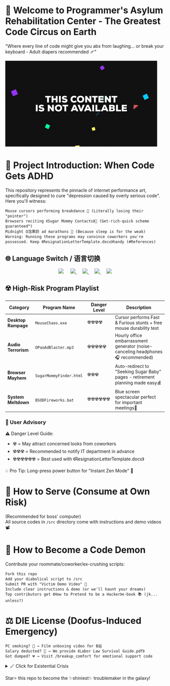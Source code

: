 # 🎪 Welcome to Programmer's Asylum Rehabilitation Center - The Greatest Code Circus on Earth  

"Where every line of code might give you abs from laughing... or break your keyboard - Adult diapers recommended 🩹"  

![This Caption is Useless](giphy.gif)

# 🤖 Project Introduction: When Code Gets ADHD  

This repository represents the pinnacle of internet performance art, specifically designed to cure "depression caused by overly serious code".  
Here you'll witness:

    Mouse cursors performing breakdance 💃 (Literally losing their "pointer")  
    Browsers reciting 《Sugar Mommy Contacts》📖 (Get-rich-quick scheme guaranteed™)  
    Midnight O泡果奶 ad marathons 🍼 (Because sleep is for the weak)  
    Warning: Running these programs may convince coworkers you're possessed. Keep 《ResignationLetterTemplate.docx》handy (#References)

## 🌐 Language Switch / 语言切换

<div align="center">

<!-- Chinese -->
<a href="./README.zh-CN.md" style="text-decoration: none;">
  <img src="https://img.shields.io/badge/简体中文-🇨🇳-red?style=for-the-badge&logo=openaccess&logoColor=white" height="40">
</a> 

<!-- English -->
<a href="./README.md">
  <img src="https://img.shields.io/badge/English-🇺🇸-blue?style=for-the-badge&logo=googletranslate" height="40">
</a> 

<!-- Japanese -->
<a href="./README.ja.md">
  <img src="https://img.shields.io/badge/日本語-🇯🇵-crimson?style=for-the-badge&logo=qiita&logoColor=white" height="40">
</a> 

<!-- Spanish -->
<a href="./README.es.md">
  <img src="https://img.shields.io/badge/Español-🇪🇸-yellow?style=for-the-badge&logo=duolingo&logoColor=red" height="40">
</a> 

<!-- French -->
<a href="./README.fr.md">
  <img src="https://img.shields.io/badge/Français-🇫🇷-blue?style=for-the-badge&logo=paritysubstrate&logoColor=white" height="40">
</a>

</div>

## ☢️ High-Risk Program Playlist

| Category          | Program Name           | Danger Level       | Description                                                          |
|-------------------|------------------------|--------------------|----------------------------------------------------------------------|
| **Desktop Rampage** | `MouseChaos.exe`       | ☢️☢️☢️☢️          | Cursor performs Fast & Furious stunts + free mouse durability test   |
| **Audio Terrorism** | `OPaoAdBlaster.mp3`    | ☢️☢️☢️☢️☢️        | Hourly office embarrassment generator (noise-canceling headphones🎧 recommended) |
| **Browser Mayhem**  | `SugarMommyFinder.html`| ☢️☢️☢️            | Auto-redirect to "Seeking Sugar Baby" pages - retirement planning made easy💰 |
| **System Meltdown** | `BSODFireworks.bat`    | ☢️☢️☢️☢️☢️☢️      | Blue screen spectacular perfect for important meetings🎇            |

### 📢 User Advisory  
⚠️ Danger Level Guide:  
- ☢️ = May attract concerned looks from coworkers  
- ☢️☢️☢️ = Recommended to notify IT department in advance  
- ☢️☢️☢️☢️☢️☢️ = Best used with 《ResignationLetterTemplate.docx》  

💡 Pro Tip: Long-press power button for "Instant Zen Mode" 🔌

# 🚀 How to Serve (Consume at Own Risk)
(Recommended for boss' computer)  
All source codes in `/src` directory come with instructions and demo videos 📽️

# 🤝 How to Become a Code Demon

Contribute your roommate/coworker/ex-crushing scripts:

    Fork this repo  
    Add your diabolical script to /src  
    Submit PR with "Victim Demo Video" 🎥  
    Include clear instructions & demo (or we'll haunt your dreams)  
    Top contributors get 《How to Pretend to be a Hacker》e-book 📚 (jk... unless?)  

# ⚖️ DIE License (Doofus-Induced Emergency)  

    PC smoking? 🎇 → Film unboxing video for B站  
    Salary deducted? 💸 → We provide 《Labor Law Survival Guide.pdf》  
    Got dumped? 💔 → Visit /breakup_comfort for emotional support code  

<details>
<summary>🪄 Click for Existential Crisis</summary>
<br>

Loading philosophy questions:  
```python
while True: 
    print("Why run me? → Because code exists → Therefore world must suffer")
```
</details>


Star⭐ this repo to become the ✨shiniest✨ troublemaker in the galaxy!